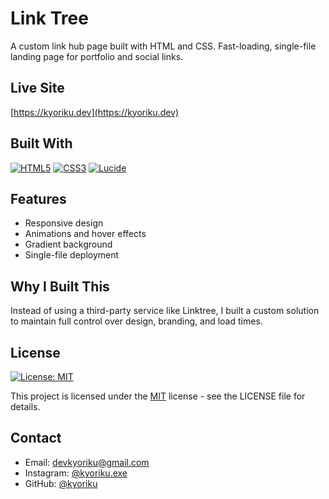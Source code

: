 # Link Tree

A custom link hub page built with HTML and CSS. Fast-loading, single-file landing page for portfolio and social links.

## Live Site
[https://kyoriku.dev](https://kyoriku.dev)

## Built With
[![HTML5](https://img.shields.io/badge/HTML5-E34F26.svg?style=for-the-badge&logo=HTML5&logoColor=white)](https://developer.mozilla.org/en-US/docs/Web/HTML)
[![CSS3](https://img.shields.io/badge/CSS3-1572B6.svg?style=for-the-badge&logo=CSS3&logoColor=white)](https://developer.mozilla.org/en-US/docs/Web/CSS)
[![Lucide](https://img.shields.io/badge/Lucide-F56565.svg?style=for-the-badge&logo=Lucide&logoColor=white)](https://lucide.dev/)

## Features
- Responsive design
- Animations and hover effects
- Gradient background
- Single-file deployment

## Why I Built This
Instead of using a third-party service like Linktree, I built a custom solution to maintain full control over design, branding, and load times.

## License
[![License: MIT](https://img.shields.io/badge/License-MIT-blue.svg?style=for-the-badge&logo=mit)](https://opensource.org/licenses/MIT)

This project is licensed under the [MIT](https://opensource.org/licenses/MIT) license - see the LICENSE file for details.

## Contact
- Email: devkyoriku@gmail.com
- Instagram: [@kyoriku.exe](https://instagram.com/kyoriku.exe)
- GitHub: [@kyoriku](https://github.com/kyoriku)